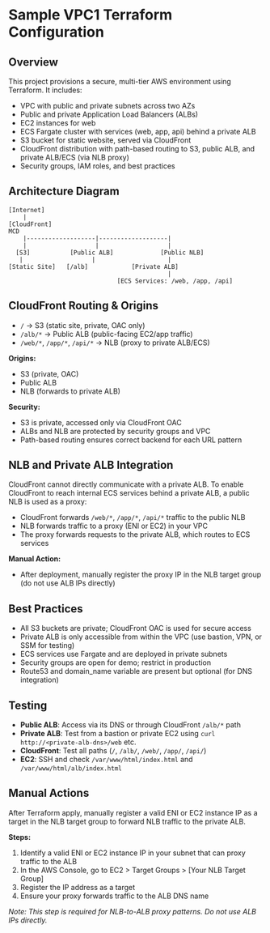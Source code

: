 # Sample VPC1 Terraform Configuration

## Overview
This project provisions a secure, multi-tier AWS environment using Terraform. It includes:
- VPC with public and private subnets across two AZs
- Public and private Application Load Balancers (ALBs)
- EC2 instances for web
- ECS Fargate cluster with services (web, app, api) behind a private ALB
- S3 bucket for static website, served via CloudFront
- CloudFront distribution with path-based routing to S3, public ALB, and private ALB/ECS (via NLB proxy)
- Security groups, IAM roles, and best practices

## Architecture Diagram
```
[Internet]
    |
[CloudFront]
MCD 
    |-------------------|-------------------|
    |                   |                   |
  [S3]           [Public ALB]             [Public NLB]
   |                   |                    |
[Static Site]   [/alb]            [Private ALB]
                                            |
                              [ECS Services: /web, /app, /api]

```
## CloudFront Routing & Origins
- `/` → S3 (static site, private, OAC only)
- `/alb/*` → Public ALB (public-facing EC2/app traffic)
- `/web/*`, `/app/*`, `/api/*` → NLB (proxy to private ALB/ECS)

**Origins:**
- S3 (private, OAC)
- Public ALB
- NLB (forwards to private ALB)

**Security:**
- S3 is private, accessed only via CloudFront OAC
- ALBs and NLB are protected by security groups and VPC
- Path-based routing ensures correct backend for each URL pattern

## NLB and Private ALB Integration
CloudFront cannot directly communicate with a private ALB. To enable CloudFront to reach internal ECS services behind a private ALB, a public NLB is used as a proxy:
- CloudFront forwards `/web/*`, `/app/*`, `/api/*` traffic to the public NLB
- NLB forwards traffic to a proxy (ENI or EC2) in your VPC
- The proxy forwards requests to the private ALB, which routes to ECS services

**Manual Action:**
- After deployment, manually register the proxy IP in the NLB target group (do not use ALB IPs directly)

## Best Practices
- All S3 buckets are private; CloudFront OAC is used for secure access
- Private ALB is only accessible from within the VPC (use bastion, VPN, or SSM for testing)
- ECS services use Fargate and are deployed in private subnets
- Security groups are open for demo; restrict in production
- Route53 and domain_name variable are present but optional (for DNS integration)

## Testing
- **Public ALB**: Access via its DNS or through CloudFront `/alb/*` path
- **Private ALB**: Test from a bastion or private EC2 using `curl http://<private-alb-dns>/web` etc.
- **CloudFront**: Test all paths (`/`, `/alb/`, `/web/`, `/app/`, `/api/`)
- **EC2**: SSH and check `/var/www/html/index.html` and `/var/www/html/alb/index.html`

## Manual Actions
After Terraform apply, manually register a valid ENI or EC2 instance IP as a target in the NLB target group to forward NLB traffic to the private ALB.


**Steps:**
1. Identify a valid ENI or EC2 instance IP in your subnet that can proxy traffic to the ALB
2. In the AWS Console, go to EC2 > Target Groups > [Your NLB Target Group]
3. Register the IP address as a target
4. Ensure your proxy forwards traffic to the ALB DNS name

_Note: This step is required for NLB-to-ALB proxy patterns. Do not use ALB IPs directly._
